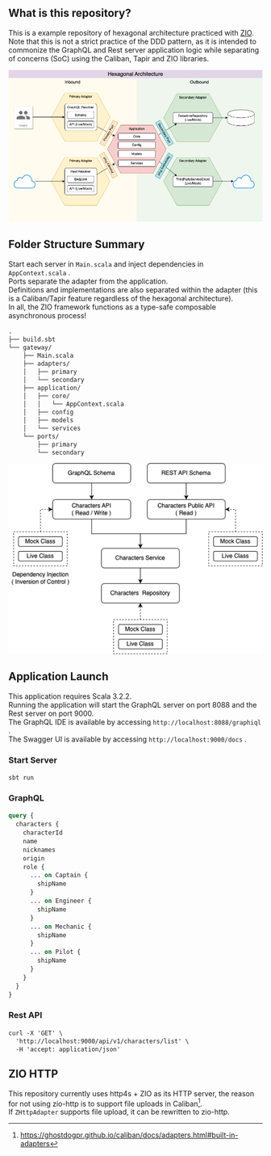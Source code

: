 ## What is this repository?

This is a example repository of hexagonal architecture practiced with [ZIO](https://zio.dev/).  
Note that this is not a strict practice of the DDD pattern, as it is intended to commonize the GraphQL and Rest server application logic while separating of concerns (SoC) using the Caliban, Tapir and ZIO libraries.  

![Hexagonal Architecture Image](https://github.com/aoyagi9936/hexagonal-architecture-example-with-zio/blob/main/hexagonal_architecture.png)

## Folder Structure Summary

Start each server in `Main.scala` and inject dependencies in `AppContext.scala` .  
Ports separate the adapter from the application.  
Definitions and implementations are also separated within the adapter (this is a Caliban/Tapir feature regardless of the hexagonal architecture).  
In all, the ZIO framework functions as a type-safe composable asynchronous process!  

```
.
├── build.sbt
└── gateway/
    ├── Main.scala
    ├── adapters/
    │   ├── primary
    │   └── secondary
    ├── application/
    │   ├── core/
    │   │   └── AppContext.scala
    │   ├── config
    │   ├── models
    │   └── services
    └── ports/
        ├── primary
        └── secondary
```

![Hexagonal Architecture Flow Image](https://github.com/aoyagi9936/hexagonal-architecture-example-with-zio/blob/main/hexagonal_architecture_flow.png)

## Application Launch

This application requires Scala 3.2.2.  
Running the application will start the GraphQL server on port 8088 and the Rest server on port 9000.  
The GraphQL IDE is available by accessing `http://localhost:8088/graphiql` .  
The Swagger UI is available by accessing `http://localhost:9000/docs` .  

### Start Server

```shell
sbt run
```

### GraphQL

```graphql
query {
  characters {
    characterId
    name
    nicknames
    origin
    role { 
      ... on Captain {
        shipName
      }
      ... on Engineer {
        shipName
      }
      ... on Mechanic {
        shipName
      }
      ... on Pilot {
        shipName
      }
    }
  }
}
```

### Rest API

```shell
curl -X 'GET' \
  'http://localhost:9000/api/v1/characters/list' \
  -H 'accept: application/json'
```

## ZIO HTTP

This repository currently uses http4s + ZIO as its HTTP server, the reason for not using zio-http is to support file uploads in Caliban[^1].  
If `ZHttpAdapter` supports file upload, it can be rewritten to zio-http.

[^1]:https://ghostdogpr.github.io/caliban/docs/adapters.html#built-in-adapters
